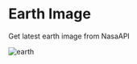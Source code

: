 # Earth Image
Get latest earth image from NasaAPI

<!-- Earth Image Update -->
![earth](https://api.nasa.gov/EPIC/archive/natural/2021/11/06/png/epic_1b_20211106004554.png?api_key=V80HNcPBnQWG82pxQoF7UZtXG7ga5XaLHQehkKXG)
<!-- /Earth Image Update -->